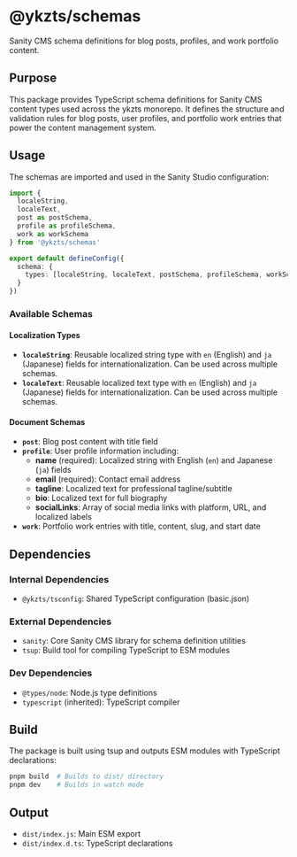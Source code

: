 # @ykzts/schemas

Sanity CMS schema definitions for blog posts, profiles, and work portfolio content.

## Purpose

This package provides TypeScript schema definitions for Sanity CMS content types used across the ykzts monorepo. It defines the structure and validation rules for blog posts, user profiles, and portfolio work entries that power the content management system.

## Usage

The schemas are imported and used in the Sanity Studio configuration:

```typescript
import {
  localeString,
  localeText,
  post as postSchema,
  profile as profileSchema,
  work as workSchema
} from '@ykzts/schemas'

export default defineConfig({
  schema: {
    types: [localeString, localeText, postSchema, profileSchema, workSchema]
  }
})
```

### Available Schemas

#### Localization Types

- **`localeString`**: Reusable localized string type with `en` (English) and `ja` (Japanese) fields for internationalization. Can be used across multiple schemas.
- **`localeText`**: Reusable localized text type with `en` (English) and `ja` (Japanese) fields for internationalization. Can be used across multiple schemas.

#### Document Schemas

- **`post`**: Blog post content with title field
- **`profile`**: User profile information including:
  - **name** (required): Localized string with English (`en`) and Japanese (`ja`) fields
  - **email** (required): Contact email address
  - **tagline**: Localized text for professional tagline/subtitle
  - **bio**: Localized text for full biography
  - **socialLinks**: Array of social media links with platform, URL, and localized labels
- **`work`**: Portfolio work entries with title, content, slug, and start date

## Dependencies

### Internal Dependencies
- `@ykzts/tsconfig`: Shared TypeScript configuration (basic.json)

### External Dependencies
- `sanity`: Core Sanity CMS library for schema definition utilities
- `tsup`: Build tool for compiling TypeScript to ESM modules

### Dev Dependencies
- `@types/node`: Node.js type definitions
- `typescript` (inherited): TypeScript compiler

## Build

The package is built using tsup and outputs ESM modules with TypeScript declarations:

```bash
pnpm build  # Builds to dist/ directory
pnpm dev    # Builds in watch mode
```

## Output

- `dist/index.js`: Main ESM export
- `dist/index.d.ts`: TypeScript declarations